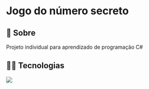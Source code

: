 <h1>Jogo do número secreto</h1>

<h2> 🔎 Sobre</h2>
<p>Projeto individual para aprendizado de programação C# </p>

## 👨‍💻 Tecnologias
<div>
  <img src= https://img.shields.io/badge/c%23-%23239120.svg?style=for-the-badge&logo=csharp&logoColor=white>
</div>

